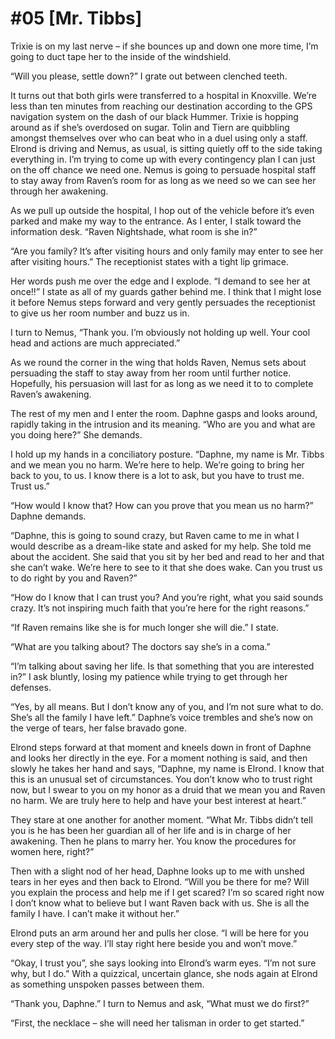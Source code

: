 # #05 [Mr. Tibbs]

Trixie is on my last nerve – if she bounces up and down one more time, I’m going to duct tape her to the inside of the windshield.

“Will you please, settle down?” I grate out between clenched teeth.

It turns out that both girls were transferred to a hospital in Knoxville. We’re less than ten minutes from reaching our destination according to the GPS navigation system on the dash of our black Hummer. Trixie is hopping around as if she’s overdosed on sugar. Tolin and Tiern are quibbling amongst themselves over who can beat who in a duel using only a staff. Elrond is driving and Nemus, as usual, is sitting quietly off to the side taking everything in. I’m trying to come up with every contingency plan I can just on the off chance we need one. Nemus is going to persuade hospital staff to stay away from Raven’s room for as long as we need so we can see her through her awakening.

As we pull up outside the hospital, I hop out of the vehicle before it’s even parked and make my way to the entrance. As I enter, I stalk toward the information desk. “Raven Nightshade, what room is she in?”

“Are you family? It’s after visiting hours and only family may enter to see her after visiting hours.” The receptionist states with a tight lip grimace.

Her words push me over the edge and I explode. “I demand to see her at once!!” I state as all of my guards gather behind me. I think that I might lose it before Nemus steps forward and very gently persuades the receptionist to give us her room number and buzz us in.

I turn to Nemus, “Thank you. I’m obviously not holding up well. Your cool head and actions are much appreciated.”

As we round the corner in the wing that holds Raven, Nemus sets about persuading the staff to stay away from her room until further notice. Hopefully, his persuasion will last for as long as we need it to to complete Raven’s awakening.

The rest of my men and I enter the room. Daphne gasps and looks around, rapidly taking in the intrusion and its meaning. “Who are you and what are you doing here?” She demands.

I hold up my hands in a conciliatory posture. “Daphne, my name is Mr. Tibbs and we mean you no harm. We’re here to help. We’re going to bring her back to you, to us. I know there is a lot to ask, but you have to trust me. Trust us.”

“How would I know that? How can you prove that you mean us no harm?” Daphne demands.

“Daphne, this is going to sound crazy, but Raven came to me in what I would describe as a dream-like state and asked for my help. She told me about the accident. She said that you sit by her bed and read to her and that she can’t wake. We’re here to see to it that she does wake. Can you trust us to do right by you and Raven?”

“How do I know that I can trust you? And you’re right, what you said sounds crazy. It’s not inspiring much faith that you’re here for the right reasons.”

“If Raven remains like she is for much longer she will die.” I state.

“What are you talking about? The doctors say she’s in a coma.”

“I’m talking about saving her life. Is that something that you are interested in?” I ask bluntly, losing my patience while trying to get through her defenses.

“Yes, by all means. But I don’t know any of you, and I’m not sure what to do. She’s all the family I have left.” Daphne’s voice trembles and she’s now on the verge of tears, her false bravado gone.

Elrond steps forward at that moment and kneels down in front of Daphne and looks her directly in the eye. For a moment nothing is said, and then slowly he takes her hand and says, “Daphne, my name is Elrond. I know that this is an unusual set of circumstances. You don’t know who to trust right now, but I swear to you on my honor as a druid that we mean you and Raven no harm. We are truly here to help and have your best interest at heart.”

They stare at one another for another moment. “What Mr. Tibbs didn’t tell you is he has been her guardian all of her life and is in charge of her awakening. Then he plans to marry her. You know the procedures for women here, right?”

Then with a slight nod of her head, Daphne looks up to me with unshed tears in her eyes and then back to Elrond. “Will you be there for me? Will you explain the process and help me if I get scared? I’m so scared right now I don’t know what to believe but I want Raven back with us. She is all the family I have. I can’t make it without her.”

Elrond puts an arm around her and pulls her close. “I will be here for you every step of the way. I’ll stay right here beside you and won’t move.”

“Okay, I trust you”, she says looking into Elrond’s warm eyes. “I’m not sure why, but I do.” With a quizzical, uncertain glance, she nods again at Elrond as something unspoken passes between them.

“Thank you, Daphne.” I turn to Nemus and ask, “What must we do first?”

“First, the necklace – she will need her talisman in order to get started.”
